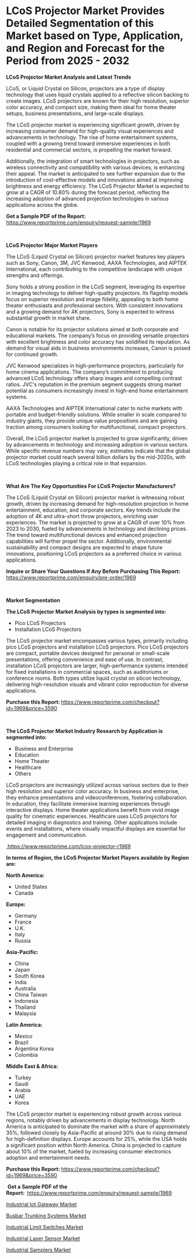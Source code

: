 <p><h1>LCoS Projector Market Provides Detailed Segmentation of this Market based on Type, Application, and Region and Forecast for the Period from 2025 - 2032</h1></p><p><strong>LCoS Projector Market Analysis and Latest Trends</strong></p>
<p><p>LCoS, or Liquid Crystal on Silicon, projectors are a type of display technology that uses liquid crystals applied to a reflective silicon backing to create images. LCoS projectors are known for their high resolution, superior color accuracy, and compact size, making them ideal for home theater setups, business presentations, and large-scale displays. </p><p>The LCoS projector market is experiencing significant growth, driven by increasing consumer demand for high-quality visual experiences and advancements in technology. The rise of home entertainment systems, coupled with a growing trend toward immersive experiences in both residential and commercial sectors, is propelling the market forward. </p><p>Additionally, the integration of smart technologies in projectors, such as wireless connectivity and compatibility with various devices, is enhancing their appeal. The market is anticipated to see further expansion due to the introduction of cost-effective models and innovations aimed at improving brightness and energy efficiency. The LCoS Projector Market is expected to grow at a CAGR of 10.80% during the forecast period, reflecting the increasing adoption of advanced projection technologies in various applications across the globe.</p></p>
<p><strong>Get a Sample PDF of the Report:&nbsp;</strong> <a href="https://www.reportprime.com/enquiry/request-sample/1969?utm_campaign=1901&utm_medium=2&utm_source=Github&utm_content=ia&utm_term=18032025&utm_id=lcos-projector">https://www.reportprime.com/enquiry/request-sample/1969</a></p>
<p>&nbsp;</p>
<p><strong>LCoS Projector Major Market Players</strong></p>
<p><p>The LCoS (Liquid Crystal on Silicon) projector market features key players such as Sony, Canon, 3M, JVC Kenwood, AAXA Technologies, and AIPTEK International, each contributing to the competitive landscape with unique strengths and offerings.</p><p>Sony holds a strong position in the LCoS segment, leveraging its expertise in imaging technology to deliver high-quality projectors. Its flagship models focus on superior resolution and image fidelity, appealing to both home theater enthusiasts and professional sectors. With consistent innovations and a growing demand for 4K projectors, Sony is expected to witness substantial growth in market share.</p><p>Canon is notable for its projector solutions aimed at both corporate and educational markets. The company’s focus on providing versatile projectors with excellent brightness and color accuracy has solidified its reputation. As demand for visual aids in business environments increases, Canon is poised for continued growth.</p><p>JVC Kenwood specializes in high-performance projectors, particularly for home cinema applications. The company’s commitment to producing advanced LCoS technology offers sharp images and compelling contrast ratios. JVC's reputation in the premium segment suggests strong market potential as consumers increasingly invest in high-end home entertainment systems.</p><p>AAXA Technologies and AIPTEK International cater to niche markets with portable and budget-friendly solutions. While smaller in scale compared to industry giants, they provide unique value propositions and are gaining traction among consumers looking for multifunctional, compact projectors.</p><p>Overall, the LCoS projector market is projected to grow significantly, driven by advancements in technology and increasing adoption in various sectors. While specific revenue numbers may vary, estimates indicate that the global projector market could reach several billion dollars by the mid-2020s, with LCoS technologies playing a critical role in that expansion.</p></p>
<p>&nbsp;</p>
<p><strong>What Are The Key Opportunities For LCoS Projector Manufacturers?</strong></p>
<p><p>The LCoS (Liquid Crystal on Silicon) projector market is witnessing robust growth, driven by increasing demand for high-resolution projection in home entertainment, education, and corporate sectors. Key trends include the adoption of 4K and ultra-short throw projectors, enriching user experiences. The market is projected to grow at a CAGR of over 10% from 2023 to 2030, fueled by advancements in technology and declining prices. The trend toward multifunctional devices and enhanced projection capabilities will further propel the sector. Additionally, environmental sustainability and compact designs are expected to shape future innovations, positioning LCoS projectors as a preferred choice in various applications.</p></p>
<p><strong>Inquire or Share Your Questions If Any Before Purchasing This Report:</strong> <a href="https://www.reportprime.com/enquiry/pre-order/1969?utm_campaign=1901&utm_medium=2&utm_source=Github&utm_content=ia&utm_term=18032025&utm_id=lcos-projector">https://www.reportprime.com/enquiry/pre-order/1969</a></p>
<p>&nbsp;</p>
<p><strong>Market Segmentation</strong></p>
<p><strong>The LCoS Projector Market Analysis by types is segmented into:</strong></p>
<p><ul><li>Pico LCoS Projectors</li><li>Installation LCoS Projectors</li></ul></p>
<p><p>The LCoS projector market encompasses various types, primarily including pico LCoS projectors and installation LCoS projectors. Pico LCoS projectors are compact, portable devices designed for personal or small-scale presentations, offering convenience and ease of use. In contrast, installation LCoS projectors are larger, high-performance systems intended for fixed installations in commercial spaces, such as auditoriums or conference rooms. Both types utilize liquid crystal on silicon technology, delivering high-resolution visuals and vibrant color reproduction for diverse applications.</p></p>
<p><strong>Purchase this Report:&nbsp;</strong><a href="https://www.reportprime.com/checkout?id=1969&price=3590&utm_campaign=1901&utm_medium=2&utm_source=Github&utm_content=ia&utm_term=18032025&utm_id=lcos-projector">https://www.reportprime.com/checkout?id=1969&price=3590</a></p>
<p>&nbsp;</p>
<p><strong>The LCoS Projector Market Industry Research by Application is segmented into:</strong></p>
<p><ul><li>Business and Enterprise</li><li>Education</li><li>Home Theater</li><li>Healthcare</li><li>Others</li></ul></p>
<p><p>LCoS projectors are increasingly utilized across various sectors due to their high resolution and superior color accuracy. In business and enterprise, they enhance presentations and videoconferences, fostering collaboration. In education, they facilitate immersive learning experiences through interactive displays. Home theater applications benefit from vivid image quality for cinematic experiences. Healthcare uses LCoS projectors for detailed imaging in diagnostics and training. Other applications include events and installations, where visually impactful displays are essential for engagement and communication.</p></p>
<p><a href="https://www.reportprime.com/lcos-projector-r1969?utm_campaign=1901&utm_medium=2&utm_source=Github&utm_content=ia&utm_term=18032025&utm_id=lcos-projector">&nbsp;https://www.reportprime.com/lcos-projector-r1969</a></p>
<p><strong>In terms of Region, the LCoS Projector Market Players available by Region are:</strong></p>
<p>
    <p> <strong> North America: </strong>
        <ul>
            <li>United States</li>
            <li>Canada</li>
        </ul>
        </p> 
    <p> <strong> Europe: </strong>
        <ul>
            <li>Germany</li>
            <li>France</li>
            <li>U.K.</li>
            <li>Italy</li>
            <li>Russia</li>
        </ul>
        </p> 
    <p> <strong> Asia-Pacific: </strong>
        <ul>
            <li>China</li>
            <li>Japan</li>
            <li>South Korea</li>
            <li>India</li>
            <li>Australia</li>
            <li>China Taiwan</li>
            <li>Indonesia</li>
            <li>Thailand</li>
            <li>Malaysia</li>
        </ul>
        </p> 
    <p> <strong> Latin America: </strong>
        <ul>
            <li>Mexico</li>
            <li>Brazil</li>
            <li>Argentina Korea</li>
            <li>Colombia</li>
        </ul>
        </p> 
    <p> <strong> Middle East & Africa: </strong>
        <ul>
            <li>Turkey</li>
            <li>Saudi</li>
            <li>Arabia</li>
            <li>UAE</li>
            <li>Korea</li>
        </ul>
    </p>
    </p>
<p><p>The LCoS projector market is experiencing robust growth across various regions, notably driven by advancements in display technology. North America is anticipated to dominate the market with a share of approximately 35%, followed closely by Asia-Pacific at around 30% due to rising demand for high-definition displays. Europe accounts for 25%, while the USA holds a significant position within North America. China is projected to capture about 10% of the market, fueled by increasing consumer electronics adoption and entertainment needs.</p></p>
<p><strong>Purchase this Report: </strong><a href="https://www.reportprime.com/checkout?id=1969&price=3590&utm_campaign=1901&utm_medium=2&utm_source=Github&utm_content=ia&utm_term=18032025&utm_id=lcos-projector">https://www.reportprime.com/checkout?id=1969&price=3590</a></p>
<p>&nbsp;<strong>Get a Sample PDF of the Report:&nbsp;&nbsp;</strong><a href="https://www.reportprime.com/enquiry/request-sample/1969?utm_campaign=1901&utm_medium=2&utm_source=Github&utm_content=ia&utm_term=18032025&utm_id=lcos-projector">https://www.reportprime.com/enquiry/request-sample/1969</a></p>
<p><strong></strong></p>
<p><p><a href="https://github.com/chillwervenu/Market-Research-Report-List-1/blob/main/industrial-iot-gateway-market.md?utm_campaign=1901&utm_medium=2&utm_source=Github&utm_content=ia&utm_term=18032025&utm_id=lcos-projector">Industrial Iot Gateway Market</a></p><p><a href="https://github.com/yodhafirorae/Market-Research-Report-List-1/blob/main/busbar-trunking-systems-market.md?utm_campaign=1901&utm_medium=2&utm_source=Github&utm_content=ia&utm_term=18032025&utm_id=lcos-projector">Busbar Trunking Systems Market</a></p><p><a href="https://github.com/awwqamet/Market-Research-Report-List-1/blob/main/industrial-limit-switches-market.md?utm_campaign=1901&utm_medium=2&utm_source=Github&utm_content=ia&utm_term=18032025&utm_id=lcos-projector">Industrial Limit Switches Market</a></p><p><a href="https://github.com/marcayaminig/Market-Research-Report-List-1/blob/main/industrial-laser-sensor-market.md?utm_campaign=1901&utm_medium=2&utm_source=Github&utm_content=ia&utm_term=18032025&utm_id=lcos-projector">Industrial Laser Sensor Market</a></p><p><a href="https://github.com/busamoleankk/Market-Research-Report-List-1/blob/main/industrial-samplers-market.md?utm_campaign=1901&utm_medium=2&utm_source=Github&utm_content=ia&utm_term=18032025&utm_id=lcos-projector">Industrial Samplers Market</a></p></p>